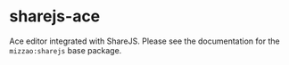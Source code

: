 sharejs-ace
===========

Ace editor integrated with ShareJS. Please see the documentation for the `mizzao:sharejs` base package.
